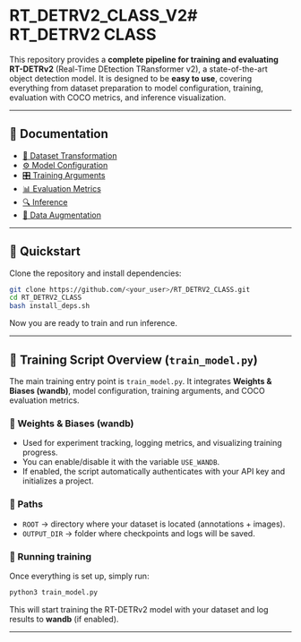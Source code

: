 # RT_DETRV2_CLASS_V2# RT\_DETRV2 CLASS

This repository provides a **complete pipeline for training and evaluating RT-DETRv2** (Real-Time DEtection TRansformer v2), a state-of-the-art object detection model.
It is designed to be **easy to use**, covering everything from dataset preparation to model configuration, training, evaluation with COCO metrics, and inference visualization.

---

## 📖 Documentation

* [📂 Dataset Transformation](documentation/dataset_transformation.md)
* [⚙️ Model Configuration](documentation/model_configuration.md)
* [🎛️ Training Arguments](documentation/training_arguments.md)
* [📊 Evaluation Metrics](documentation/evaluation_metrics.md)
* [🔍 Inference](documentation/inference.md)
* [🌱 Data Augmentation](documentation/data_augmentation.md)




---

## 🚀 Quickstart

Clone the repository and install dependencies:

```bash
git clone https://github.com/<your_user>/RT_DETRV2_CLASS.git
cd RT_DETRV2_CLASS
bash install_deps.sh
```

Now you are ready to train and run inference.

---

## 🧩 Training Script Overview (`train_model.py`)

The main training entry point is `train_model.py`.
It integrates **Weights & Biases (wandb)**, model configuration, training arguments, and COCO evaluation metrics.

### 🔹 Weights & Biases (wandb)

* Used for experiment tracking, logging metrics, and visualizing training progress.
* You can enable/disable it with the variable `USE_WANDB`.
* If enabled, the script automatically authenticates with your API key and initializes a project.

### 🔹 Paths

* `ROOT` → directory where your dataset is located (annotations + images).
* `OUTPUT_DIR` → folder where checkpoints and logs will be saved.

### 🔹 Running training

Once everything is set up, simply run:

```bash
python3 train_model.py
```

This will start training the RT-DETRv2 model with your dataset and log results to **wandb** (if enabled).

---
